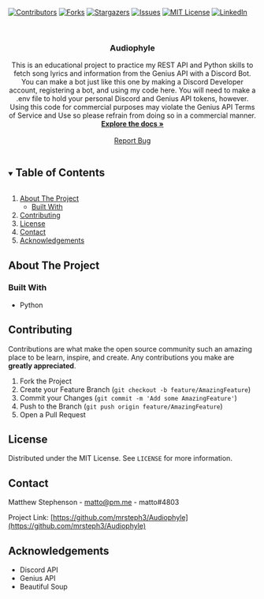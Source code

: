 <!-- PROJECT SHIELDS -->
<!--
*** I'm using markdown "reference style" links for readability.
*** Reference links are enclosed in brackets [ ] instead of parentheses ( ).
*** See the bottom of this document for the declaration of the reference variables
*** for contributors-url, forks-url, etc. This is an optional, concise syntax you may use.
*** https://www.markdownguide.org/basic-syntax/#reference-style-links
-->
[![Contributors][contributors-shield]][contributors-url]
[![Forks][forks-shield]][forks-url]
[![Stargazers][stars-shield]][stars-url]
[![Issues][issues-shield]][issues-url]
[![MIT License][license-shield]][license-url]
[![LinkedIn][linkedin-shield]][linkedin-url]


<!-- PROJECT LOGO -->
<br />
<p align="center">

  <h3 align="center">Audiophyle</h3>

  <p align="center">
    This is an educational project to practice my REST API and Python skills to fetch song lyrics and information from the Genius API with a Discord Bot. You can make a bot just like this one by making a Discord Developer account, registering a bot, and using my code here. You will need to make a .env file to hold your personal Discord and Genius API tokens, however. Using this code for commercial purposes may violate the Genius API Terms of Service and Use so please refrain from doing so in a commercial manner.
    <br />
    <a href="https://github.com/mrsteph3/Audiophyle"><strong>Explore the docs »</strong></a>
    <br />
    <br />
    <a href="https://github.com/mrsteph3/Audiophyle/issues">Report Bug</a>
  </p>
</p>



<!-- TABLE OF CONTENTS -->
<details open="open">
  <summary><h2 style="display: inline-block">Table of Contents</h2></summary>
  <ol>
    <li>
      <a href="#about-the-project">About The Project</a>
      <ul>
        <li><a href="#built-with">Built With</a></li>
      </ul>
    </li>
    <li><a href="#contributing">Contributing</a></li>
    <li><a href="#license">License</a></li>
    <li><a href="#contact">Contact</a></li>
    <li><a href="#acknowledgements">Acknowledgements</a></li>
  </ol>
</details>



<!-- ABOUT THE PROJECT -->
## About The Project

### Built With

* []() Python



<!-- CONTRIBUTING -->
## Contributing

Contributions are what make the open source community such an amazing place to be learn, inspire, and create. Any contributions you make are **greatly appreciated**.

1. Fork the Project
2. Create your Feature Branch (`git checkout -b feature/AmazingFeature`)
3. Commit your Changes (`git commit -m 'Add some AmazingFeature'`)
4. Push to the Branch (`git push origin feature/AmazingFeature`)
5. Open a Pull Request



<!-- LICENSE -->
## License

Distributed under the MIT License. See `LICENSE` for more information.



<!-- CONTACT -->
## Contact

Matthew Stephenson - matto@pm.me - matto#4803

Project Link: [https://github.com/mrsteph3/Audiophyle](https://github.com/mrsteph3/Audiophyle)



<!-- ACKNOWLEDGEMENTS -->
## Acknowledgements

* []() Discord API
* []() Genius API
* []() Beautiful Soup





<!-- MARKDOWN LINKS & IMAGES -->
<!-- https://www.markdownguide.org/basic-syntax/#reference-style-links -->
[contributors-shield]: https://img.shields.io/github/contributors/mrsteph3/Audiophyle.svg?style=for-the-badge
[contributors-url]: https://github.com/mrsteph3/Audiophyle/graphs/contributors
[forks-shield]: https://img.shields.io/github/forks/mrsteph3/Audiophyle.svg?style=for-the-badge
[forks-url]: https://github.com/mrsteph3/Audiophyle/network/members
[stars-shield]: https://img.shields.io/github/stars/mrsteph3/Audiophyle.svg?style=for-the-badge
[stars-url]: https://github.com/mrsteph3/Audiophyle/stargazers
[issues-shield]: https://img.shields.io/github/issues/mrsteph3/Audiophyle.svg?style=for-the-badge
[issues-url]: https://github.com/mrsteph3/Audiophyle/issues
[license-shield]: https://img.shields.io/github/license/mrsteph3/Audiophyle.svg?style=for-the-badge
[license-url]: https://github.com/mrsteph3/Audiophyle/blob/master/LICENSE
[linkedin-shield]: https://img.shields.io/badge/-LinkedIn-black.svg?style=for-the-badge&logo=linkedin&colorB=555
[linkedin-url]: https://linkedin.com/in/matthew-r-stephenson
